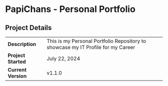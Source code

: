 # PapiChans - Personal Portfolio

## Project Details

|                     |                     |
| ------------------- | --------------------|
| **Description**     | This is my Personal Portfolio Repository to showcase my IT Profile for my Career |
| **Project Started**    | July 22, 2024 |
| **Current Version** | v1.1.0 |